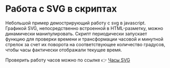 # Работа с SVG в скриптах

Небольшой пример демострирующий работу с svg в javascript.
Графикой SVG, непосредственно встроенной в HTML-разметку, можно динамически манипулировать. Скрипт периодически запускает функцию для проверки времени и трансформации часовой и минутной стрелок за счет их поворота на соответствующее количество градусов, чтобы часы фактически отображали текущее время.

Проверить работу часов можно по ссылке 👉 [Часы SVG](https://g28xyz.github.io/clock-svg)
